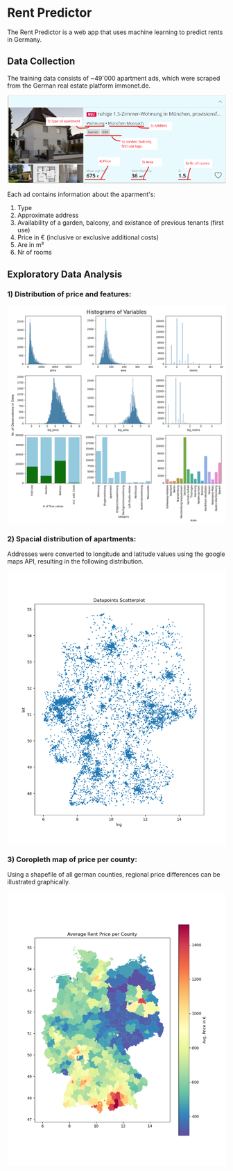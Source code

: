 # Rent Predictor

The Rent Predictor is a web app that uses machine learning to predict rents in Germany.

## Data Collection
The training data consists of ~49'000 apartment ads, which were scraped from the German real estate platform immonet.de.

<img src="plots/immonet_anzeige_annotated.png" width="700"/>

Each ad contains information about the aparment's:

1) Type
2) Approximate address
3) Availability of a garden, balcony, and existance of previous tenants (first use)
4) Price in € (inclusive or exclusive additional costs)
5) Are in m²
6) Nr of rooms

## Exploratory Data Analysis
### 1) Distribution of price and features:

<img src="plots/data_histograms.png" width="700" align="center" />

### 2) Spacial distribution of apartments:

Addresses were converted to longitude and latitude values using the google maps API, resulting in the following distribution.

<img src="plots/data_points.png" width="700" align="center" />

### 3) Coropleth map of price per county:
Using a shapefile of all german counties, regional price differences can be illustrated graphically.

<img src="plots/prices_per_county.png" width="700" align="center" />

